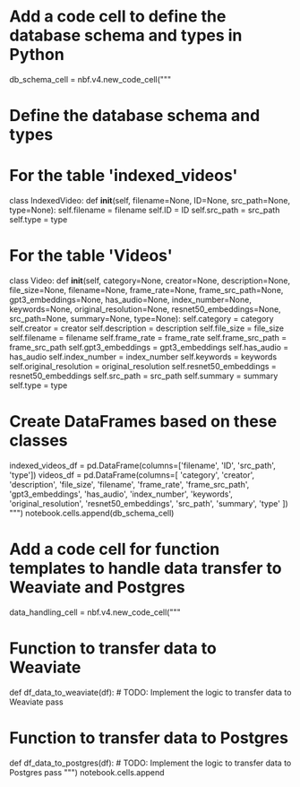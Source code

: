 # Add a code cell to define the database schema and types in Python
db_schema_cell = nbf.v4.new_code_cell("""
# Define the database schema and types

# For the table 'indexed_videos'
class IndexedVideo:
    def __init__(self, filename=None, ID=None, src_path=None, type=None):
        self.filename = filename
        self.ID = ID
        self.src_path = src_path
        self.type = type

# For the table 'Videos'
class Video:
    def __init__(self, category=None, creator=None, description=None, file_size=None, 
                 filename=None, frame_rate=None, frame_src_path=None, gpt3_embeddings=None, 
                 has_audio=None, index_number=None, keywords=None, original_resolution=None, 
                 resnet50_embeddings=None, src_path=None, summary=None, type=None):
        self.category = category
        self.creator = creator
        self.description = description
        self.file_size = file_size
        self.filename = filename
        self.frame_rate = frame_rate
        self.frame_src_path = frame_src_path
        self.gpt3_embeddings = gpt3_embeddings
        self.has_audio = has_audio
        self.index_number = index_number
        self.keywords = keywords
        self.original_resolution = original_resolution
        self.resnet50_embeddings = resnet50_embeddings
        self.src_path = src_path
        self.summary = summary
        self.type = type

# Create DataFrames based on these classes
indexed_videos_df = pd.DataFrame(columns=['filename', 'ID', 'src_path', 'type'])
videos_df = pd.DataFrame(columns=[
    'category', 'creator', 'description', 'file_size', 'filename', 'frame_rate', 
    'frame_src_path', 'gpt3_embeddings', 'has_audio', 'index_number', 'keywords',
    'original_resolution', 'resnet50_embeddings', 'src_path', 'summary', 'type'
])
""")
notebook.cells.append(db_schema_cell)

# Add a code cell for function templates to handle data transfer to Weaviate and Postgres
data_handling_cell = nbf.v4.new_code_cell("""
# Function to transfer data to Weaviate
def df_data_to_weaviate(df):
    # TODO: Implement the logic to transfer data to Weaviate
    pass

# Function to transfer data to Postgres
def df_data_to_postgres(df):
    # TODO: Implement the logic to transfer data to Postgres
    pass
""")
notebook.cells.append
